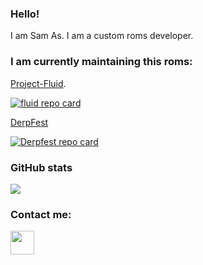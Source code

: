 ### Hello!

I am Sam As. I am a custom roms developer.

### I am currently maintaining this roms:
[Project-Fluid](https://github.com/project-fluid).

[![fluid repo card](https://github-readme-stats.vercel.app/api/pin/?username=Project-Fluid&repo=manifest&border_radius=8&icon_color=f44336&theme=dark)](https://github.com/project-fluid/manifest)

[DerpFest](https://github.com/DerpFest-12)

[![Derpfest repo card](https://github-readme-stats.vercel.app/api/pin/?username=DerpFest-12&repo=manifest&border_radius=8&icon_color=f44336&theme=dark)](manifest)

### GitHub stats
<img align="center" src="https://github-readme-stats.vercel.app/api?username=SamAs700&count_private=true&border_radius=8&icon_color=f44336&show_icons=true&theme=dark" />

</a>

### Contact me:

<a href="https://t.me/SamAs700"><img width="38px" src="https://cdn.iconscout.com/icon/free/png-64/telegram-1754812-1490132.png"></a>

